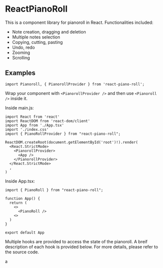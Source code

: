 # ReactPianoRoll

This is a component library for pianoroll in React. Functionalities included:

- Note creation, dragging and deletion
- Multiple notes selection
- Copying, cutting, pasting
- Undo, redo
- Zooming
- Scrolling

## Examples

`import Pianoroll, { PianorollProvider } from 'react-piano-roll';`

Wrap your component with `<PianorollProvider />` and then use `<Pianoroll />` inside it.

Inside main.js:

```
import React from 'react'
import ReactDOM from 'react-dom/client'
import App from './App.tsx'
import './index.css'
import { PianoRollProvider } from "react-piano-roll";

ReactDOM.createRoot(document.getElementById('root')!).render(
  <React.StrictMode>
    <PianorollProvider>
      <App />
    </PianorollProvider>
  </React.StrictMode>
  ,
)
```

Inside App.tsx:

```
import { PianoRoll } from "react-piano-roll";

function App() {
  return (
    <>
      <PianoRoll />
    <>
  )
}

export default App
```

Multiple hooks are provided to access the state of the pianoroll. A breif description of each hook is provided below. For more details, please refer to the source code.

a
